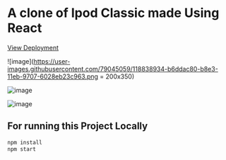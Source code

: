 # A clone of Ipod Classic made Using React

[View Deployment](https://nyctonio.github.io/ipod/)

![image](https://user-images.githubusercontent.com/79045059/118838934-b6ddac80-b8e3-11eb-9707-6028eb23c963.png = 200x350)

![image](https://user-images.githubusercontent.com/79045059/118839115-de347980-b8e3-11eb-8dc3-43313c59c046.png)

![image](https://user-images.githubusercontent.com/79045059/118839465-1fc52480-b8e4-11eb-83e3-3a959468948c.png)

## For running this Project Locally 

```bash
npm install
npm start
```
